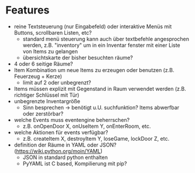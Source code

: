 # Features

* reine Textsteuerung (nur Eingabefeld) oder interaktive Menüs mit Buttons, scrollbaren Listen, etc?
  * standard menü steuerung kann auch über textbefehle angesprochen werden, z.B. "inventory" um in ein Inventar fenster mit einer Liste von Items zu gelangen
  * übersichtskarte der bisher besuchten räume?
* 4 oder 6 seitige Räume?
* Item Kombination um neue Items zu erzeugen oder benutzen (z.B. Feuerzeug + Kerze)
  * limit auf 2 oder unbegrenzt?
* Items müssen explizit mit Gegenstand in Raum verwendet werden (z.B. richtiger Schlüssel mit Tür)
* unbegrenzte Inventargröße
  * Sinn besprechen -> benötigt u.U. suchfunktion? Items abwerfbar oder zerstörbar?
* welche Events muss eventengine beherrschen?
  * z.B. onOpenDoor X, onUseItem Y, onEnterRoom, etc.
* welche Aktionen für events verfügbar?
  * z.B. createItem X, destroyItem Y, loseGame, lockDoor Z, etc.
* definition der Räume in YAML oder JSON? (https://wiki.python.org/moin/YAML)
  * JSON in standard python enthalten
  * PyYAML ist C based, Kompilierung mit pip?
